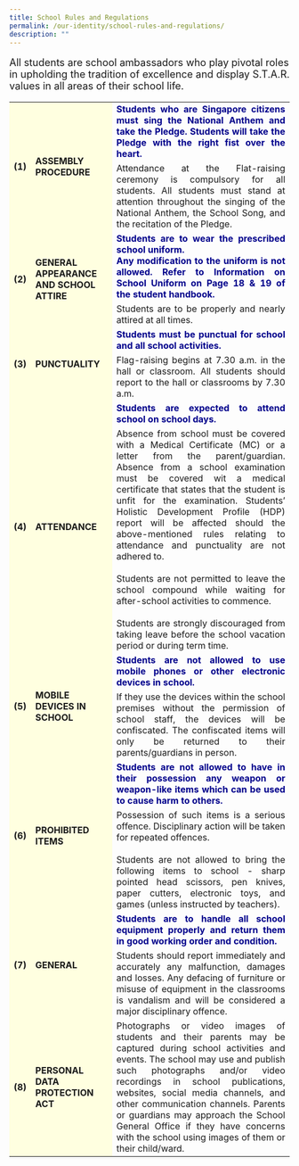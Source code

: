 ```yaml
---
title: School Rules and Regulations
permalink: /our-identity/school-rules-and-regulations/
description: ""
---
```

<p style="font-size:18px">All students are school ambassadors who play pivotal roles in upholding the tradition of excellence and display S.T.A.R. values in all areas of their school life.</p>
<table>
<tbody>
		<tr style="border: none">
	<td rowspan="2" style="font-weight:bold; background-color:lightyellow">(1)</td>
	<td rowspan="2" style="font-weight:bold; background-color:lightyellow"> ASSEMBLY PROCEDURE</td>
	<td style="font-weight:bold; text-align:justify; color:darkblue; border:none">Students who are Singapore citizens must sing the National Anthem and take the Pledge. Students will take the Pledge with the right fist over the heart.
		</td>
	</tr>
	<tr style="text-align:justify;">
	<td>Attendance at the Flat-raising ceremony is compulsory for all students. All students must stand at attention throughout the singing of the National Anthem, the School Song, and the recitation of the Pledge.</td>
	</tr>	
	<tr>
	<td rowspan="2" style="font-weight:bold; background-color:lightyellow">(2)</td>
	<td rowspan="2" style="font-weight:bold; background-color:lightyellow"> GENERAL APPEARANCE AND SCHOOL ATTIRE</td>
	<td style="font-weight:bold; text-align:justify; color:darkblue; border:none">Students are to wear the prescribed school uniform.<br>Any modification to the uniform is not allowed. Refer to Information on School Uniform on Page 18 &amp; 19 of the student handbook.</td>
	</tr>
	<tr>
	<td style="text-align:justify">Students are to be properly and nearly attired at all times.</td>
	</tr>
		<tr>
	<td rowspan="2" style="font-weight:bold; background-color:lightyellow">(3)</td>
	<td rowspan="2" style="font-weight:bold; background-color:lightyellow"> PUNCTUALITY</td>
	<td style="font-weight:bold; text-align:justify; color:darkblue; border:none">Students must be punctual for school and all school activities.</td>
	</tr>
	<tr>
	<td style="text-align:justify">Flag-raising begins at 7.30 a.m. in the hall or classroom. All students should report to the hall or classrooms by 7.30 a.m.</td>
	</tr>
	<tr>
	<td rowspan="2" style="font-weight:bold; background-color:lightyellow">(4)</td>
	<td rowspan="2" style="font-weight:bold; background-color:lightyellow"> ATTENDANCE</td>
	<td style="font-weight:bold; text-align:justify; color:darkblue; border:none">Students are expected to attend school on school days.</td>
	</tr>
	<tr>
	<td style="text-align:justify">Absence from school must be covered with a Medical Certificate (MC) or a letter from the parent/guardian. Absence from a school examination must be covered wit a medical certificate that states that the student is unfit for the examination. Students’ Holistic Development Profile (HDP) report will be affected should the above-mentioned rules relating to attendance and punctuality are not adhered to.<br><br>Students are not permitted to leave the school compound while waiting for after-school activities to commence.<br><br>Students are strongly discouraged from taking leave before the school vacation period or during term time.</td>
	</tr>
	<tr>
	<td rowspan="2" style="font-weight:bold; background-color:lightyellow">(5)</td>
	<td rowspan="2" style="font-weight:bold; background-color:lightyellow"> MOBILE DEVICES IN SCHOOL</td>
	<td style="font-weight:bold; text-align:justify; color:darkblue; border:none">Students are not allowed to use mobile phones or other electronic devices in school.</td>
	</tr>
	<tr>
	<td style="text-align:justify">If they use the devices within the school premises without the permission of school staff, the devices will be confiscated. The confiscated items will only be returned to their parents/guardians in person.</td>
	</tr>
	<tr>
	<td rowspan="2" style="font-weight:bold; background-color:lightyellow">(6)</td>
	<td rowspan="2" style="font-weight:bold; background-color:lightyellow"> PROHIBITED ITEMS</td>
	<td style="font-weight:bold; text-align:justify; color:darkblue; border:none">Students are not allowed to have in their possession any weapon or weapon-like items which can be used to cause harm to others.</td>
	</tr>
	<tr>
	<td style="text-align:justify">Possession of such items is a serious offence. Disciplinary action will be taken for repeated offences.<br><br>Students are not allowed to bring the following items to school - sharp pointed head scissors, pen knives, paper cutters, electronic toys, and games (unless instructed by teachers).</td>
	</tr>
	<tr>
	<td rowspan="2" style="font-weight:bold; background-color:lightyellow">(7)</td>
	<td rowspan="2" style="font-weight:bold; background-color:lightyellow"> GENERAL</td>
	<td style="font-weight:bold; text-align:justify; color:darkblue; border:none">Students are to handle all school equipment properly and return them in good working order and condition.</td>
	</tr>
	<tr>
	<td style="text-align:justify">Students should report immediately and accurately any malfunction, damages and losses. Any defacing of furniture or misuse of equipment in the classrooms is vandalism and will be considered a major disciplinary offence.</td>
	</tr>																																					
	<tr>
	<td style="font-weight:bold; background-color:lightyellow">(8)</td>
	<td style="font-weight:bold; background-color:lightyellow"> PERSONAL DATA PROTECTION ACT</td>
	<td style="text-align:justify">Photographs or video images of students and their parents may be captured during school activities and events. The school may use and publish such photographs and/or video recordings in school publications, websites, social media channels, and other communication channels. Parents or guardians may approach the School General Office if they have concerns with the school using images of them or their child/ward.</td>
	</tr>
																
</tbody></table>